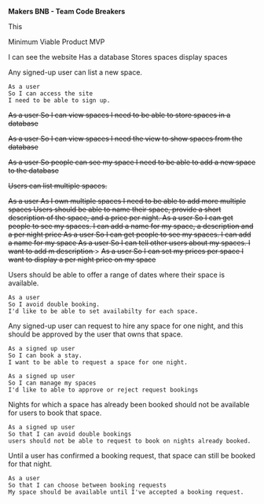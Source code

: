 <b>Makers BNB - Team Code Breakers</b>

This 


Minimum Viable Product MVP

I can see the website
Has a database
Stores spaces
display spaces


Any signed-up user can list a new space.

```
As a user
So I can access the site
I need to be able to sign up.
```


<s>As a user
So I can view spaces
I need to be able to store spaces in a database</s>



<s>As a user
So I can view spaces 
I need the view to show spaces from the database</s>


<s>As a user
So people can see my space
I need to be able to add a new space to the database</s>

<s>Users can list multiple spaces.</s>

<s>
As a user
As I own multiple spaces
I need to be able to add more multiple spaces
</s>
<s>
Users should be able to name their space, provide a short description of the space, and a price per night.
</s>
<s>
As a user
So I can get people to see my spaces.
I can add a name for my space, a description and a per night price
</s>

<s>
As a user
So I can get people to see my spaces.
I can add a name for my space
</s>

<s>
As a user
So I can tell other users about my spaces.
I want to add m description 
</s>>

<s>
As a user
So I can set my prices per space
I want to display a per night price on my space
</s>

Users should be able to offer a range of dates where their space is available.
```
As a user
So I avoid double booking.
I'd like to be able to set availabilty for each space.
```

Any signed-up user can request to hire any space for one night, and this should be approved by the user that owns that space.

```
As a signed up user
So I can book a stay.
I want to be able to request a space for one night.
```

```
As a signed up user
So I can manage my spaces
I'd like to able to approve or reject request bookings
```

Nights for which a space has already been booked should not be available for users to book that space.

```
As a signed up user
So that I can avoid double bookings
users should not be able to request to book on nights already booked.
```
Until a user has confirmed a booking request, that space can still be booked for that night.

```
As a user
So that I can choose between booking requests
My space should be available until I've accepted a booking request.
```
